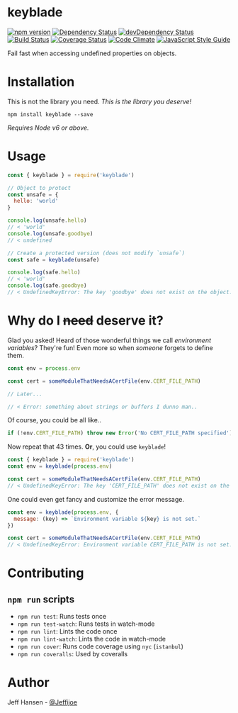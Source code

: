 # keyblade

[![npm version](https://badge.fury.io/js/YOUR-NPM-MODULE.svg)](https://badge.fury.io/js/keyblade)
[![Dependency Status](https://david-dm.org/jeffijoe/keyblade.svg)](https://david-dm.org/jeffijoe/keyblade)
[![devDependency Status](https://david-dm.org/jeffijoe/keyblade/dev-status.svg)](https://david-dm.org/jeffijoe/keyblade#info=devDependencies)
[![Build Status](https://travis-ci.org/jeffijoe/keyblade.svg?branch=master)](https://travis-ci.org/jeffijoe/keyblade)
[![Coverage Status](https://coveralls.io/repos/github/jeffijoe/keyblade/badge.svg?branch=master)](https://coveralls.io/github/jeffijoe/keyblade?branch=master)
[![Code Climate](https://codeclimate.com/github/jeffijoe/keyblade/badges/gpa.svg)](https://codeclimate.com/github/jeffijoe/keyblade)
[![JavaScript Style Guide](https://img.shields.io/badge/code%20style-standard-brightgreen.svg)](http://standardjs.com/)

Fail fast when accessing undefined properties on objects.

# Installation

This is not the library you need. _This is the library you deserve!_

```
npm install keyblade --save
```

_Requires Node v6 or above._

# Usage

```js
const { keyblade } = require('keyblade')

// Object to protect
const unsafe = {
  hello: 'world'
}

console.log(unsafe.hello)
// < 'world'
console.log(unsafe.goodbye)
// < undefined

// Create a protected version (does not modify `unsafe`)
const safe = keyblade(unsafe)

console.log(safe.hello)
// < 'world'
console.log(safe.goodbye)
// < UndefinedKeyError: The key 'goodbye' does not exist on the object.
```

# Why do I <strike>need</strike> deserve it?

Glad you asked! Heard of those wonderful things we call _environment variables_? They're fun! Even more so when _someone_ forgets to define them.

```js
const env = process.env

const cert = someModuleThatNeedsACertFile(env.CERT_FILE_PATH)

// Later...

// < Error: something about strings or buffers I dunno man..
```

Of course, you could be all like..

```js
if (!env.CERT_FILE_PATH) throw new Error('No CERT_FILE_PATH specified')
```

Now repeat that 43 times. **Or**, you could use `keyblade`!

```js
const { keyblade } = require('keyblade')
const env = keyblade(process.env)

const cert = someModuleThatNeedsACertFile(env.CERT_FILE_PATH)
// < UndefinedKeyError: The key 'CERT_FILE_PATH' does not exist on the object.
```

One could even get fancy and customize the error message.

```js
const env = keyblade(process.env, {
  message: (key) => `Environment variable ${key} is not set.`
})

const cert = someModuleThatNeedsACertFile(env.CERT_FILE_PATH)
// < UndefinedKeyError: Environment variable CERT_FILE_PATH is not set.
```

# Contributing

## `npm run` scripts

* `npm run test`: Runs tests once
* `npm run test-watch`: Runs tests in watch-mode
* `npm run lint`: Lints the code once
* `npm run lint-watch`: Lints the code in watch-mode
* `npm run cover`: Runs code coverage using `nyc` (`istanbul`)
* `npm run coveralls`: Used by coveralls


# Author

Jeff Hansen - [@Jeffijoe](https://twitter.com/Jeffijoe)
